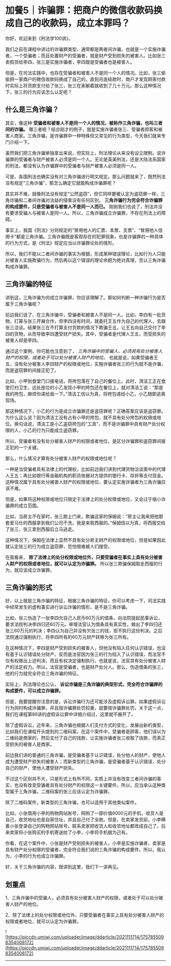 # 加餐5｜诈骗罪：把商户的微信收款码换成自己的收款码，成立本罪吗？

你好，欢迎来到《刑法学100讲》。

我们之前在课程中讲过的诈骗罪类型，通常都是两者间诈骗，也就是一个实施诈骗者，一个受骗者；而且处置财产的受骗者，就是财产受到损失的被害人。比如张三卖假货给李四，张三是实施诈骗者，李四既是受骗者也是被害人。

但是，在司法实践中，也存在受骗者和被害人不是同一个人的情况。比如，张三偷偷把一家商户的微信收款码换成了自己的，直到月底结款时，商户才发现顾客付款时实际上将货款支付给了张三，张三在家躺着就收到了几十万元。那么这种情况下，张三的行为应该怎么认定呢？

## 什么是三角诈骗？

其实，像这种 **受骗者和被害人不是同一个人的情况，被称作三角诈骗，也叫三者间的诈骗。** 哪三者呢？结合刚才的例子，就是实施诈骗者张三、受骗者顾客和被害人商家。三角诈骗，是诈骗罪中一种特殊但又常见的行为类型，今天我们就来专门介绍一下。

虽然我们把三角诈骗单独拿出来说，但实际上，刑法理论从来没有设立限制，说诈骗罪的受骗者与财产被害人必须是同一个人。无论是英美刑法，还是大陆法系国家的刑法，都没有认为诈骗罪中的受骗者与财产被害人必须是同一人。

可是，各国刑法也确实没有对三角诈骗进行明文规定。那么问题就来了，既然刑法没有规定“三角诈骗”，那怎么确定它就能构成诈骗罪呢？

其实并不难，就像刑法没有规定“公然盗窃”，但它同样要被认定为盗窃罪一样，三角诈骗和二者间诈骗对法益的侵害没有任何区别， **三角诈骗行为完全符合诈骗罪的构成要件，只是受骗者与被害人不是同一人而已。** 刚刚我们也说了，刑法并没有要求受骗人与被害人是同一人。所以，三角诈骗成立诈骗罪，不存在刑法上的障碍。

事实上，我国《刑法》分则规定的“冒用他人的汇票、本票、支票”、“冒用他人信用卡”都是三角诈骗。三角诈骗既是客观存在的犯罪现象，也是诈骗罪的一种具体的行为方式，是《刑法》规定应当以诈骗罪论处的情形。

所以，我们不能以二者间诈骗的事实为根据，形成某种错误理论，比如行为人只能对被害人实施欺骗行为，然后再以这个错误的理论命题为绝对真理，否认三角诈骗构成诈骗罪。

## 三角诈骗的特征

讲到这，三角诈骗为何成立诈骗罪，你应该理解了。那如何判断一种诈骗行为是否属于三角诈骗呢？

前边我们说了，在三角诈骗中，受骗者和被害人不是同一人。比如，李四有一批货物，打算与张三开展合作，但李四没有时间，就委托王五作为自己的代理人，去跟张三洽谈。结果张三在不打算支付货款的情况下欺骗王五，让王五向自己交付了李四的货物，从而导致李四遭受财产损失。其中，受骗者是代理人王五，而受损失的被害人却是李四。

通过这个案例，你可能也注意到了， *三角诈骗中的受骗人，必须具有处分被害人财产的权限，或者处于可以处分被害人财产的地位。* 也就是说，如果受骗者王五，没有处分被害人李四财产的权限或地位，实施诈骗者张三的行为就不是诈骗，而是盗窃罪的间接正犯了。

比如，小甲到食堂门口接电话，将挎包落在了自己的餐位上。此时，清洁工正在食堂打扫卫生，远处座位的小乙发现小甲的挎包还在餐位上，就对清洁工说：“那是我的挎包，麻烦你递给我一下。”清洁工信以为真，将挎包递给小乙，小乙随即逃离现场。

那这种情况下，小乙的行为是成立诈骗罪还是盗窃罪呢？正确答案应该是盗窃罪。为什么这么说？因为清洁工没有占有小甲的挎包，就不具有处分挎包的权限或地位。换句话说，清洁工是小乙盗窃挎包的“工具”，而不是诈骗罪中具有财产处分权限的人，小乙的行为只能成立盗窃罪。

所以，受骗者有没有处分被害人财产的权限或者地位，是区分诈骗罪和盗窃罪间接正犯的一个关键。

那么，什么情况才算有处分被害人财产的权限或地位呢？

一种是当受骗者具有法律上的代理权，比如前边我们讲到代理货物洽谈案中的代理人王五；再比如银行等金融机构的职员依据对方提供的银行卡、存折等支付现金。这种情况属于具有处分被害人财产的权限或地位，要认定实施诈骗者为三角诈骗应该不难。

但是，如果将这种权限或地位只限定于法律上的处分权限或地位，又会过于缩小诈骗罪的成立范围。

比如，当房主不在家时，张三跑上门来，欺骗这家的保姆说：“房主让我来把他那套爱马仕的西服拿到我们公司干洗，我是来取西服的。”保姆信以为真，将西服交给了张三，张三拿到西服后立马逃走。

这种情况下，保姆在法律上显然不具有处分房主财产的权限或地位，但是如果因此就认定张三的行为成立盗窃罪，恐怕很难被人们接受。

在我看来， **除了法律上的处分权限或地位外，只要受骗者在事实上具有处分被害人财产的权限或者地位，就可以认定为诈骗罪。** 所以张三欺骗保姆取走西服的行为，就应该成立诈骗罪。

## 三角诈骗的形式

好，以上就是三角诈骗的特征，根据三角诈骗的特征，你可以考虑一下，司法实践中经常发生的虚构事实进行诉讼诈骗的情形，是不是三角诈骗。

比如，张三伪造了一张李四欠自己人民币60万元的借条，向法院提起民事诉讼，要求法院判决李四归还60万元。审理法官认为借条具有真实性，做出了李四归还张三60万元的判决；李四认为自己并没有欠张三的钱，拒不执行这份判决。之后法院通过强制执行，将李四所有的60万元财产转移为张三所有。

在这种情况下，李四是财产受到损失的被害人，但他没有陷入任何认识错误，也没有基于认识错误处分财产。反而是法官因为张三的行为陷入了认识错误，而法官不仅有权做出上述判决，而且有权决定强制执行。也就是说，法官具有处分被害人财产的法定权力。所以，法官是受骗者，也是财产处分人。那么，伪造借条的张三，他的行为就完全符合三角诈骗的特征。

实际上，刑法理论也公认， **诉讼诈骗是三角诈骗的典型形式，完全符合诈骗罪的构成要件，可以成立诈骗罪。**

但是，我要提醒你注意的是，诉讼诈骗行为还可能涉及虚假诉讼罪。如果虚假诉讼行为同时构成诈骗罪，并且按诈骗罪处罚较重，就要按诈骗罪处罚。关于这一点，我们在课程第86讲的虚假诉讼罪中详细介绍过，这里就不展开了。

除了虚假诉讼，近年来，三角诈骗也根据人们支付方式的变化，发展出新的类型，比如我们在课程开头提到的二维码案。在这个案件中，受骗者是顾客，他们误以为二维码是商家的，然后支付了自己的钱款，让实施诈骗者张三收取了钱款，而真正受损失的被害人是商家。

前边我们讲的普通的三角诈骗，是受骗者基于认识错误，处分他人的财产，使他人成为遭受财产损失的被害人；而新类型的三角诈骗，是受骗者基于认识错误，处分自己的财产，使他人遭受财产损失。

不过这个区别并不大，只是形式上有所不同，实质上并没有改变三者间诈骗的事实，也没有改变受骗者具有处分财产的权限这一关键要件。所以，应当承认这种类型属于三角诈骗，二维码案的张三应该认定为诈骗罪。

除了二维码案件，新类型的三角诈骗，也可以适用于其他类似案件。

比如，小张借用小李的购物网站账号，网购了一部价值6000元的手机，收货人是自己，收货地址也是自家住址，并且自己付了全款。但是，在卖家发货前，小李瞒着小张登录自己的购物网站账号，联系卖家把收货人和收货地址都改成自己了。后来卖家将小张购买的手机寄送给了小李，小李将手机据为己有。

你看，在这个案件中，小张是财产受到损失的被害人，小李是实施诈骗者，卖家是具有财产处分权限的受骗者，完全符合我们说的三角诈骗的构成要件。所以，我认为，小李的行为也成立诈骗罪。

好，关于三角诈骗的内容，就讲到这里，我们下一讲再见。

## 划重点

1、三角诈骗中的受骗人，必须具有处分被害人财产的权限，或者处于可以处分被害人财产的地位。

2、除了法律上的处分权限或地位外，只要受骗者在事实上具有处分被害人财产的权限或者地位，就可以认定为诈骗罪。

![https://piccdn.umiwi.com/uploader/image/ddarticle/2021111714/1757855098354008172](https://piccdn.umiwi.com/uploader/image/ddarticle/2021111714/1757855098354008172)

---
